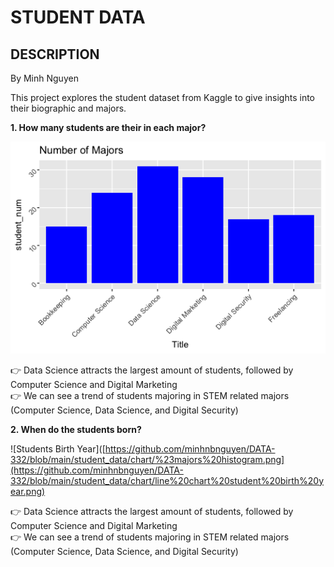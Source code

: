 # STUDENT DATA

## DESCRIPTION
By Minh Nguyen

This project explores the student dataset from Kaggle to give insights into their biographic and majors. 

**1. How many students are their in each major?**

![Histogram by Majors](https://github.com/minhnbnguyen/DATA-332/blob/main/student_data/chart/%23majors%20histogram.png)

👉 Data Science attracts the largest amount of students, followed by Computer Science and Digital Marketing  
👉 We can see a trend of students majoring in STEM related majors (Computer Science, Data Science, and Digital Security)

**2. When do the students born?**

![Students Birth Year]([https://github.com/minhnbnguyen/DATA-332/blob/main/student_data/chart/%23majors%20histogram.png](https://github.com/minhnbnguyen/DATA-332/blob/main/student_data/chart/line%20chart%20student%20birth%20year.png)

👉 Data Science attracts the largest amount of students, followed by Computer Science and Digital Marketing  
👉 We can see a trend of students majoring in STEM related majors (Computer Science, Data Science, and Digital Security)
